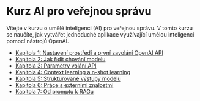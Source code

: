 # Kurz AI pro veřejnou správu

Vítejte v kurzu o umělé inteligenci (AI) pro veřejnou správu.
V tomto kurzu se naučíte, jak vytvářet jednoduché aplikace využívající umělou inteligenci pomocí nástrojů OpenAI.  

* [Kapitola 1: Nastavení prostředí a první zavolání OpenAI API](kapitola-01/README.md)
* [Kapitola 2: Jak řídit chování modelu](kapitola-02/README.md)
* [Kapitola 3: Parametry volání API](kapitola-03/README.md)
* [Kapitola 4: Context learning a n-shot learning](kapitola-04/README.md)
* [Kapitola 5: Strukturované výstupy modelu](kapitola-05/README.md)
* [Kapitola 6: Práce s externími znalostmi](kapitola-06/README.md)
* [Kapitola 7: Od promptu k RAGu](kapitola-07/README.md)